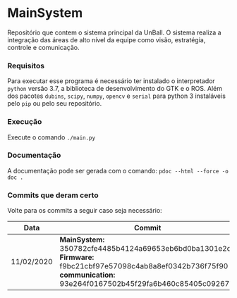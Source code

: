 # MainSystem
Repositório que contem o sistema principal da UnBall. O sistema realiza a integração das áreas de alto nível da equipe como visão, estratégia, controle e comunicação.

### Requisitos
Para executar esse programa é necessário ter instalado o interpretador `python` versão 3.7, a biblioteca de desenvolvimento do GTK e o ROS. Além dos pacotes `dubins`, `scipy`, `numpy`, `opencv` e `serial` para python 3 instaláveis pelo `pip` ou pelo seu repositório.

### Execução
Execute o comando
`./main.py`

### Documentação
A documentação pode ser gerada com o comando:
`pdoc --html --force -o doc .`

### Commits que deram certo
Volte para os commits a seguir caso seja necessário:

| Data | Commit |
| --- | --- |
| 11/02/2020 |  <b>MainSystem:</b> 350782cfe4485b4124a69653eb6bd0ba1301e2c7<br/><b>Firmware:</b> f9bc21cbf97e57098c4ab8a8ef0342b736f75f90<br/><b>communication:</b> 93e264f0167502b45f29fa6b460c85405c092676<br/> |
